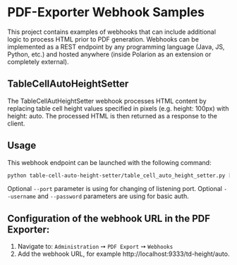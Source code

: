 # PDF-Exporter Webhook Samples

This project contains examples of webhooks that can include additional logic to process HTML prior to PDF generation.
Webhooks can be implemented as a REST endpoint by any programming language (Java, JS, Python, etc.) and hosted anywhere (inside Polarion as an extension or completely external).

## TableCellAutoHeightSetter

The TableCellAutHeightSetter webhook processes HTML content by replacing table cell height values specified in pixels (e.g. height: 100px) with height: auto. The processed HTML is then returned as a response to the client.

## Usage
This webhook endpoint can be launched with the following command:

```bash
python table-cell-auto-height-setter/table_cell_auto_height_setter.py [--port PORT] [--username USERNAME] [--password PASSWORD]
```

Optional `--port` parameter is using for changing of listening port.
Optional `--username` and `--password` parameters are using for basic auth.

## Configuration of the webhook URL in the PDF Exporter:

1. Navigate to: `Administration` ➙ `PDF Export` ➙ `Webhooks`
2. Add the webhook URL, for example http://localhost:9333/td-height/auto.
